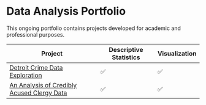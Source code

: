# Data Analysis Portfolio

This ongoing portfolio contains projects developed for academic and professional purposes.


| Project | Descriptive Statistics | Visualization |
| --- | --- | --- |
| [Detroit Crime Data Exploration](https://github.com/Skye80/Data-Analysis-Portfolio/blob/master/Detroit%20Crime%20Data%20Analysis-checkpoint.ipynb) | ✅ | ✅ |
| [An Analysis of Credibly Acused Clergy Data](https://github.com/Skye80/Data-Analysis-Portfolio/blob/master/Analysis%20of%20Credibly%20Accused%20Clergy%20Data.ipynb) | ✅ | ✅ |
